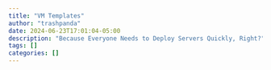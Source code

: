 ```yaml
---
title: "VM Templates"
author: "trashpanda"
date: 2024-06-23T17:01:04-05:00
description: "Because Everyone Needs to Deploy Servers Quickly, Right?"
tags: []
categories: []
---
```


